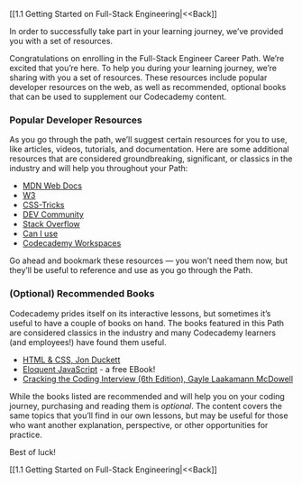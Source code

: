 [[1.1 Getting Started on Full-Stack Engineering|<<Back]]

In order to successfully take part in your learning journey, we’ve provided you with a set of resources.

Congratulations on enrolling in the Full-Stack Engineer Career Path. We’re excited that you’re here. To help you during your learning journey, we’re sharing with you a set of resources. These resources include popular developer resources on the web, as well as recommended, optional books that can be used to supplement our Codecademy content.

### Popular Developer Resources

As you go through the path, we’ll suggest certain resources for you to use, like articles, videos, tutorials, and documentation. Here are some additional resources that are considered groundbreaking, significant, or classics in the industry and will help you throughout your Path:

- [MDN Web Docs](https://developer.mozilla.org/en-US/)
- [W3](https://www.w3.org/TR/CSS2/selector.html)
- [CSS-Tricks](https://css-tricks.com/)
- [DEV Community](https://dev.to/)
- [Stack Overflow](https://stackoverflow.com/)
- [Can I use](https://caniuse.com/)
- [Codecademy Workspaces](https://www.codecademy.com/workspaces/new)

Go ahead and bookmark these resources — you won’t need them now, but they’ll be useful to reference and use as you go through the Path.

### (Optional) Recommended Books

Codecademy prides itself on its interactive lessons, but sometimes it’s useful to have a couple of books on hand. The books featured in this Path are considered classics in the industry and many Codecademy learners (and employees!) have found them useful.

- [HTML & CSS, Jon Duckett](https://bookshop.org/books/html-and-css-design-and-build-websites/9781118008188)
- [Eloquent JavaScript](https://eloquentjavascript.net/) - a free EBook!
- [Cracking the Coding Interview (6th Edition), Gayle Laakamann McDowell](https://bookshop.org/books/cracking-the-coding-interview-189-programming-questions-and-solutions/9780984782857)

While the books listed are recommended and will help you on your coding journey, purchasing and reading them is _optional_. The content covers the same topics that you’ll find in our own lessons, but may be useful for those who want another explanation, perspective, or other opportunities for practice.

Best of luck!

[[1.1 Getting Started on Full-Stack Engineering|<<Back]]